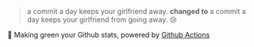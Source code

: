 > a commit a day keeps your girlfriend away. **changed to** a commit a day keeps your girlfriend from going away. 😢

🌳 Making green your Github stats, powered by [Github Actions](https://github.com/features/actions)
